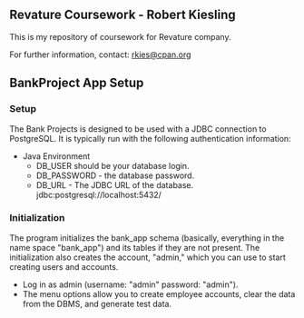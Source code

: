 ## Revature Coursework - Robert Kiesling

This is my repository of coursework for Revature company.

For further information, contact:  rkies@cpan.org

## BankProject App Setup

### Setup
The Bank Projects is designed to be used with a JDBC connection to PostgreSQL.  It
is typically run with the following authentication information:

- Java Environment
  - DB_USER should be your database login.
  - DB_PASSWORD - the database password.
  - DB_URL - The JDBC URL of the database.  jdbc:postgresql://localhost:5432/

### Initialization
The program initializes the bank_app schema (basically, everything in
the name space "bank_app") and its tables if they are not present.
The initialization also creates the account, "admin," which you can
use to start creating users and accounts.

- Log in as admin (username: "admin" password: "admin").
- The menu options allow you to create employee accounts, clear the
  data from the DBMS, and generate test data.



